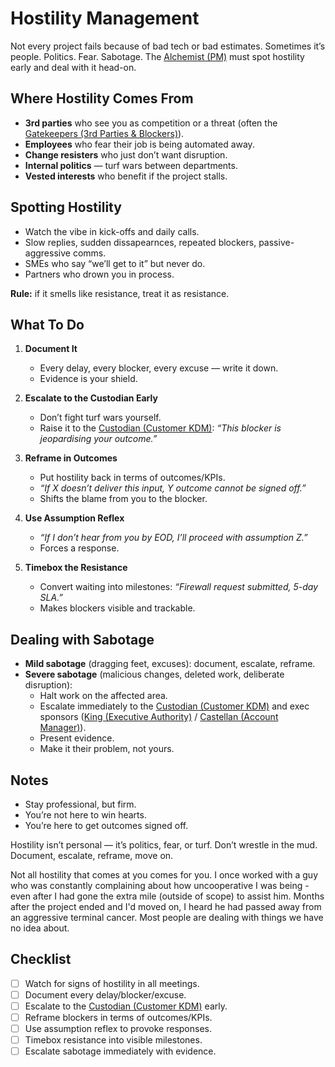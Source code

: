 # Hostility Management

Not every project fails because of bad tech or bad estimates.
Sometimes it’s people. Politics. Fear. Sabotage.
The [Alchemist (PM)](../method/roles.md#the-alchemist-project-manager) must spot hostility early and deal with it head-on.

## Where Hostility Comes From

- **3rd parties** who see you as competition or a threat (often the [Gatekeepers (3rd Parties & Blockers)](../method/roles.md#the-gatekeepers-3rd-parties-artisans-potential-blockers)).
- **Employees** who fear their job is being automated away.
- **Change resisters** who just don’t want disruption.
- **Internal politics** — turf wars between departments.
- **Vested interests** who benefit if the project stalls.

## Spotting Hostility

- Watch the vibe in kick-offs and daily calls.
- Slow replies, sudden dissapearnces, repeated blockers, passive-aggressive comms.
- SMEs who say “we’ll get to it” but never do.
- Partners who drown you in process.

**Rule:** if it smells like resistance, treat it as resistance.

## What To Do

1. **Document It**
   - Every delay, every blocker, every excuse — write it down.
   - Evidence is your shield.

2. **Escalate to the Custodian Early**
   - Don’t fight turf wars yourself.
   - Raise it to the [Custodian (Customer KDM)](../method/roles.md#the-custodian-customer---kdmspoc): *“This blocker is jeopardising your outcome.”*

3. **Reframe in Outcomes**  
   - Put hostility back in terms of outcomes/KPIs.
   - *“If X doesn’t deliver this input, Y outcome cannot be signed off.”*
   - Shifts the blame from you to the blocker.

4. **Use Assumption Reflex**
   - *“If I don’t hear from you by EOD, I’ll proceed with assumption Z.”*
   - Forces a response.

5. **Timebox the Resistance**
   - Convert waiting into milestones: *“Firewall request submitted, 5-day SLA.”*
   - Makes blockers visible and trackable.

## Dealing with Sabotage

- **Mild sabotage** (dragging feet, excuses): document, escalate, reframe.
- **Severe sabotage** (malicious changes, deleted work, deliberate disruption):
  - Halt work on the affected area.
  - Escalate immediately to the [Custodian (Customer KDM)](../method/roles.md#the-custodian-customer---kdmspoc) and exec sponsors ([King (Executive Authority)](../method/roles.md#the-king-executive-authority) / [Castellan (Account Manager)](../method/roles.md#the-castellan-account-manager)).
  - Present evidence.
  - Make it their problem, not yours.

## Notes

- Stay professional, but firm.
- You’re not here to win hearts.
- You’re here to get outcomes signed off.

Hostility isn’t personal — it’s politics, fear, or turf.
Don’t wrestle in the mud. Document, escalate, reframe, move on.

Not all hostility that comes at you comes for you.
I once worked with a guy who was constantly complaining
about how uncooperative I was being - even after I had gone the
extra mile (outside of scope) to assist him.
Months after the project ended and I'd moved on, I heard he had
passed away from an aggressive terminal cancer. Most people
are dealing with things we have no idea about.

## Checklist

- [ ] Watch for signs of hostility in all meetings.
- [ ] Document every delay/blocker/excuse.
- [ ] Escalate to the [Custodian (Customer KDM)](../method/roles.md#the-custodian-customer---kdmspoc) early.
- [ ] Reframe blockers in terms of outcomes/KPIs.
- [ ] Use assumption reflex to provoke responses.
- [ ] Timebox resistance into visible milestones.
- [ ] Escalate sabotage immediately with evidence.
